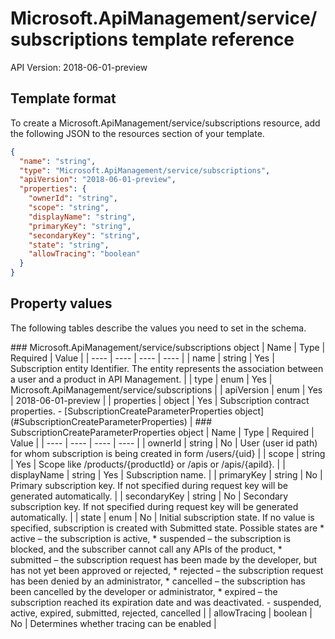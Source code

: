 # Microsoft.ApiManagement/service/subscriptions template reference
API Version: 2018-06-01-preview
## Template format

To create a Microsoft.ApiManagement/service/subscriptions resource, add the following JSON to the resources section of your template.

```json
{
  "name": "string",
  "type": "Microsoft.ApiManagement/service/subscriptions",
  "apiVersion": "2018-06-01-preview",
  "properties": {
    "ownerId": "string",
    "scope": "string",
    "displayName": "string",
    "primaryKey": "string",
    "secondaryKey": "string",
    "state": "string",
    "allowTracing": "boolean"
  }
}
```
## Property values

The following tables describe the values you need to set in the schema.

<a id="Microsoft.ApiManagement/service/subscriptions" />
### Microsoft.ApiManagement/service/subscriptions object
|  Name | Type | Required | Value |
|  ---- | ---- | ---- | ---- |
|  name | string | Yes | Subscription entity Identifier. The entity represents the association between a user and a product in API Management. |
|  type | enum | Yes | Microsoft.ApiManagement/service/subscriptions |
|  apiVersion | enum | Yes | 2018-06-01-preview |
|  properties | object | Yes | Subscription contract properties. - [SubscriptionCreateParameterProperties object](#SubscriptionCreateParameterProperties) |


<a id="SubscriptionCreateParameterProperties" />
### SubscriptionCreateParameterProperties object
|  Name | Type | Required | Value |
|  ---- | ---- | ---- | ---- |
|  ownerId | string | No | User (user id path) for whom subscription is being created in form /users/{uid} |
|  scope | string | Yes | Scope like /products/{productId} or /apis or /apis/{apiId}. |
|  displayName | string | Yes | Subscription name. |
|  primaryKey | string | No | Primary subscription key. If not specified during request key will be generated automatically. |
|  secondaryKey | string | No | Secondary subscription key. If not specified during request key will be generated automatically. |
|  state | enum | No | Initial subscription state. If no value is specified, subscription is created with Submitted state. Possible states are * active – the subscription is active, * suspended – the subscription is blocked, and the subscriber cannot call any APIs of the product, * submitted – the subscription request has been made by the developer, but has not yet been approved or rejected, * rejected – the subscription request has been denied by an administrator, * cancelled – the subscription has been cancelled by the developer or administrator, * expired – the subscription reached its expiration date and was deactivated. - suspended, active, expired, submitted, rejected, cancelled |
|  allowTracing | boolean | No | Determines whether tracing can be enabled |


